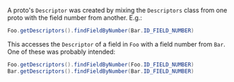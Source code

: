 A proto's `Descriptor` was created by mixing the `Descriptors` class from one
proto with the field number from another. E.g.:

```java {.bad}
Foo.getDescriptors().findFieldByNumber(Bar.ID_FIELD_NUMBER)
```

This accesses the `Descriptor` of a field in `Foo` with a field number from
`Bar`. One of these was probably intended:

```java {.good}
Foo.getDescriptors().findFieldByNumber(Foo.ID_FIELD_NUMBER)
Bar.getDescriptors().findFieldByNumber(Bar.ID_FIELD_NUMBER)
```
